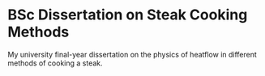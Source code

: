 # BSc Dissertation on Steak Cooking Methods

My university final-year dissertation on the physics of heatflow in different methods of cooking a steak.
